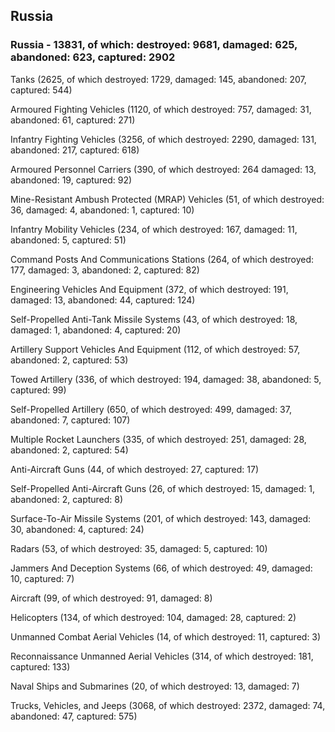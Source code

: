 
 
 ## Russia
 
 ### Russia - 13831, of which: destroyed: 9681, damaged: 625, abandoned: 623, captured: 2902

 

 

 Tanks (2625, of which destroyed: 1729, damaged: 145, abandoned: 207, captured: 544)

 Armoured Fighting Vehicles (1120, of which destroyed: 757, damaged: 31, abandoned: 61, captured: 271)

 Infantry Fighting Vehicles (3256, of which destroyed: 2290, damaged: 131, abandoned: 217, captured: 618)

 Armoured Personnel Carriers (390, of which destroyed: 264 damaged: 13, abandoned: 19, captured: 92)

 Mine-Resistant Ambush Protected (MRAP) Vehicles (51, of which destroyed: 36, damaged: 4, abandoned: 1, captured: 10)

 Infantry Mobility Vehicles (234, of which destroyed: 167, damaged: 11, abandoned: 5, captured: 51)

 Command Posts And Communications Stations (264, of which destroyed: 177, damaged: 3, abandoned: 2, captured: 82)

 Engineering Vehicles And Equipment (372, of which destroyed: 191, damaged: 13, abandoned: 44, captured: 124)

 Self-Propelled Anti-Tank Missile Systems (43, of which destroyed: 18, damaged: 1, abandoned: 4, captured: 20)

 Artillery Support Vehicles And Equipment (112, of which destroyed: 57, abandoned: 2, captured: 53)

 Towed Artillery (336, of which destroyed: 194, damaged: 38, abandoned: 5, captured: 99)

 Self-Propelled Artillery (650, of which destroyed: 499, damaged: 37, abandoned: 7, captured: 107)

 Multiple Rocket Launchers (335, of which destroyed: 251, damaged: 28, abandoned: 2, captured: 54)

 Anti-Aircraft Guns (44, of which destroyed: 27, captured: 17)

 Self-Propelled Anti-Aircraft Guns (26, of which destroyed: 15, damaged: 1, abandoned: 2, captured: 8)

 Surface-To-Air Missile Systems (201, of which destroyed: 143, damaged: 30, abandoned: 4, captured: 24)

 Radars (53, of which destroyed: 35, damaged: 5, captured: 10)

 Jammers And Deception Systems (66, of which destroyed: 49, damaged: 10, captured: 7)

 Aircraft (99, of which destroyed: 91, damaged: 8)

 Helicopters (134, of which destroyed: 104, damaged: 28, captured: 2)

 Unmanned Combat Aerial Vehicles (14, of which destroyed: 11, captured: 3)

 Reconnaissance Unmanned Aerial Vehicles (314, of which destroyed: 181, captured: 133)

 Naval Ships and Submarines (20, of which destroyed: 13, damaged: 7)

 Trucks, Vehicles, and Jeeps (3068, of which destroyed: 2372, damaged: 74, abandoned: 47, captured: 575)

